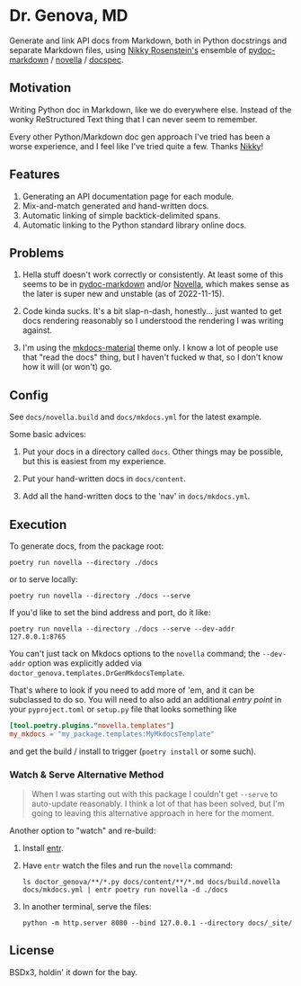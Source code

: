 Dr. Genova, MD
==============================================================================

Generate and link API docs from Markdown, both in Python docstrings and separate
Markdown files, using [Nikky Rosenstein's][NiklasRosenstein] ensemble of
[pydoc-markdown][] / [novella][] / [docspec][].

[NiklasRosenstein]: https://github.com/NiklasRosenstein
[pydoc-markdown]: https://niklasrosenstein.github.io/pydoc-markdown/
[novella]: https://niklasrosenstein.github.io/novella/
[docspec]: https://niklasrosenstein.github.io/docspec/

Motivation
------------------------------------------------------------------------------

Writing Python doc in Markdown, like we do everywhere else. Instead of the wonky
ReStructured Text thing that I can never seem to remember.

Every other Python/Markdown doc gen approach I've tried has been a worse
experience, and I feel like I've tried quite a few. Thanks
[Nikky][NiklasRosenstein]!

Features
------------------------------------------------------------------------------

1.  Generating an API documentation page for each module.
2.  Mix-and-match generated and hand-written docs.
3.  Automatic linking of simple backtick-delimited spans.
4.  Automatic linking to the Python standard library online docs.

Problems
------------------------------------------------------------------------------

1.  Hella stuff doesn't work correctly or consistently. At least some of this
    seems to be in [pydoc-markdown][] and/or [Novella][], which makes sense as
    the later is super new and unstable (as of 2022-11-15).
    
2.  Code kinda sucks. It's a bit slap-n-dash, honestly... just wanted to get
    docs rendering reasonably so I understood the rendering I was writing
    against.
    
3.  I'm using the [mkdocs-material][] theme only. I know a lot of people use
    that "read the docs" thing, but I haven't fucked w that, so I don't know
    how it will (or won't) go.

[mkdocs-material]: https://pypi.org/project/mkdocs-material/

Config
------------------------------------------------------------------------------

See `docs/novella.build` and `docs/mkdocs.yml` for the latest example.

Some basic advices:

1.  Put your docs in a directory called `docs`. Other things may be possible,
    but this is easiest from my experience.
    
2.  Put your hand-written docs in `docs/content`.

3.  Add all the hand-written docs to the 'nav' in `docs/mkdocs.yml`.

Execution
------------------------------------------------------------------------------

To generate docs, from the package root:

    poetry run novella --directory ./docs

or to serve locally:

    poetry run novella --directory ./docs --serve

If you'd like to set the bind address and port, do it like:

    poetry run novella --directory ./docs --serve --dev-addr 127.0.0.1:8765

You can't just tack on Mkdocs options to the `novella` command; the `--dev-addr`
option was explicitly added via `doctor_genova.templates.DrGenMkdocsTemplate`.

That's where to look if you need to add more of 'em, and it can be subclassed to
do so. You will need to also add an additional _entry point_ in your
`pyproject.toml` or `setup.py` file that looks something like

```toml
[tool.poetry.plugins."novella.templates"]
my_mkdocs = "my_package.templates:MyMkdocsTemplate"
```

and get the build / install to trigger (`poetry install` or some such).

### Watch & Serve Alternative Method ###

> When I was starting out with this package I couldn't get `--serve` to
> auto-update reasonably. I think a lot of that has been solved, but I'm going
> to leaving this alternative approach in here for the moment.

Another option to "watch" and re-build:

1.  Install [entr](https://eradman.com/entrproject/).

2.  Have `entr` watch the files and run the `novella` command:
    
    ```shell
    ls doctor_genova/**/*.py docs/content/**/*.md docs/build.novella docs/mkdocs.yml | entr poetry run novella -d ./docs
    ```
    
3.  In another terminal, serve the files:
    
    ```shell
    python -m http.server 8080 --bind 127.0.0.1 --directory docs/_site/
    ```

License
------------------------------------------------------------------------------

BSDx3, holdin' it down for the bay.

